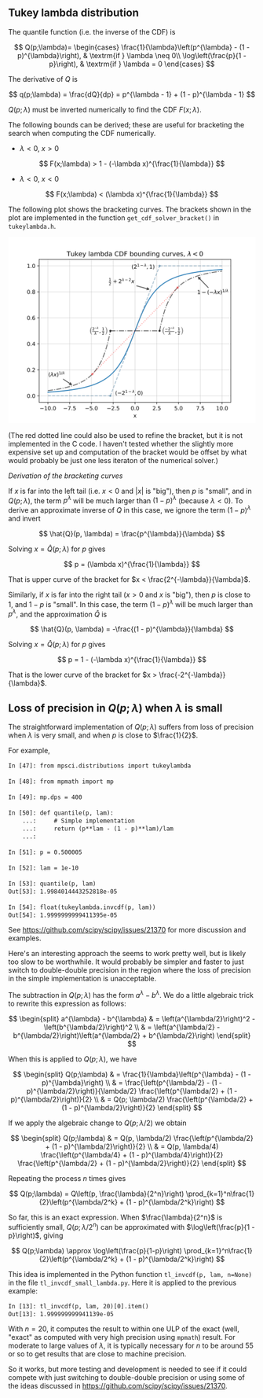 Tukey lambda distribution
-------------------------

The quantile function (i.e. the inverse of the CDF) is

$$
Q(p;\lambda)= 
  \begin{cases}
    \frac{1}{\lambda}\left(p^{\lambda} - (1 - p)^{\lambda}\right),  & \textrm{if } \lambda \neq 0\\
    \log\left(\frac{p}{1 - p}\right),                               & \textrm{if } \lambda = 0
  \end{cases}
$$

The derivative of $Q$ is

$$
q(p;\lambda) = \frac{dQ}{dp} = p^{\lambda - 1} + (1 - p)^{\lambda - 1}
$$

$Q(p;\lambda)$ must be inverted numerically to find the CDF $F(x; \lambda)$.

The following bounds can be derived; these are useful for bracketing the search
when computing the CDF numerically.

* $\lambda < 0$, $x > 0$

$$
    F(x;\lambda) > 1 - (-\lambda x)^{\frac{1}{\lambda}}
$$

* $\lambda < 0$, $x < 0$

$$
    F(x;\lambda) < (\lambda x)^{\frac{1}{\lambda}}
$$

The following plot shows the bracketing curves.  The brackets shown in the
plot are implemented in the function `get_cdf_solver_bracket()` in `tukeylambda.h`.

![CDF bracketing curves](https://github.com/WarrenWeckesser/experiments/blob/main/c++/boost/tukeylambda/cdf_curves.svg)

(The red dotted line could also be used to refine the bracket, but it is
not implemented in the C code.  I haven't tested whether the slightly more
expensive set up and computation of the bracket would be offset by what
would probably be just one less iteraton of the numerical solver.)

*Derivation of the bracketing curves*

If $x$ is far into the left tail (i.e. $x < 0$ and $|x|$ is "big"), then $p$ is "small",
and in $Q(p;\lambda)$, the term $p^{\lambda}$ will be much larger than $(1 - p)^{\lambda}$ (because $\lambda < 0$).  To derive an approximate inverse of $Q$ in this case, we ignore
the term $(1 - p)^{\lambda}$ and invert

$$
  \hat{Q}(p, \lambda) = \frac{p^{\lambda}}{\lambda}
$$

Solving $x = \hat{Q}(p;\lambda)$ for $p$ gives

$$
    p = (\lambda x)^{\frac{1}{\lambda}}
$$

That is upper curve of the bracket for $x < \frac{2^{-\lambda}}{\lambda}$.

Similarly, if $x$ is far into the right tail ($x > 0$ and $x$ is "big"), then $p$
is close to $1$, and $1 - p$ is "small". In this case, the term $(1 - p)^{\lambda}$
will be much larger than $p^{\lambda}$, and the approximation $\hat{Q}$ is

$$
  \hat{Q}(p, \lambda) = -\frac{(1 - p)^{\lambda}}{\lambda}
$$

Solving $x = \hat{Q}(p;\lambda)$ for $p$ gives

$$
    p = 1 - (-\lambda x)^{\frac{1}{\lambda}}
$$

That is the lower curve of the bracket for $x > \frac{-2^{-\lambda}}{\lambda}$.


Loss of precision in $Q(p; \lambda)$ when $\lambda$ is small
------------------------------------------------------------

The straightforward implementation of $Q(p; \lambda)$ suffers
from loss of precision when $\lambda$ is very small, and when $p$ is
close to $\frac{1}{2}$.

For example,

```
In [47]: from mpsci.distributions import tukeylambda

In [48]: from mpmath import mp

In [49]: mp.dps = 400

In [50]: def quantile(p, lam):
    ...:     # Simple implementation
    ...:     return (p**lam - (1 - p)**lam)/lam
    ...: 

In [51]: p = 0.500005

In [52]: lam = 1e-10

In [53]: quantile(p, lam)
Out[53]: 1.9984014443252818e-05

In [54]: float(tukeylambda.invcdf(p, lam))
Out[54]: 1.9999999999411395e-05
```

See https://github.com/scipy/scipy/issues/21370 for more discussion
and examples.

Here's an interesting approach the seems to work pretty well,
but is likely too slow to be worthwhile.  It would probably be simpler
and faster to just switch to double-double precision in the region
where the loss of precision in the simple implementation is
unacceptable.

The subtraction in $Q(p;\lambda)$ has the form $a^{\lambda} - b^{\lambda}$.
We do a little algebraic trick to rewrite this expression as follows:

$$
\begin{split}
a^{\lambda} - b^{\lambda}
  & = \left(a^{\lambda/2}\right)^2 - \left(b^{\lambda/2}\right)^2 \\
  & = \left(a^{\lambda/2} - b^{\lambda/2}\right)\left(a^{\lambda/2} + b^{\lambda/2}\right)
\end{split}
$$

When this is applied to $Q(p;\lambda)$, we have

$$
\begin{split}
Q(p;\lambda)
  & =  \frac{1}{\lambda}\left(p^{\lambda} - (1 - p)^{\lambda}\right) \\
  & = \frac{\left(p^{\lambda/2} - (1 - p)^{\lambda/2}\right)}{\lambda/2}
      \frac{\left(p^{\lambda/2} + (1 - p)^{\lambda/2}\right)}{2} \\
  & = Q(p; \lambda/2) \frac{\left(p^{\lambda/2} + (1 - p)^{\lambda/2}\right)}{2}
\end{split}
$$

If we apply the algebraic change to $Q(p; \lambda/2)$ we obtain

$$
\begin{split}
Q(p;\lambda)
  & = Q(p, \lambda/2) \frac{\left(p^{\lambda/2} + (1 - p)^{\lambda/2}\right)}{2} \\
  & = Q(p, \lambda/4) \frac{\left(p^{\lambda/4} + (1 - p)^{\lambda/4}\right)}{2}
                      \frac{\left(p^{\lambda/2} + (1 - p)^{\lambda/2}\right)}{2}
\end{split}
$$

Repeating the process $n$ times gives

$$
Q(p;\lambda)
  = Q\left(p, \frac{\lambda}{2^n}\right) \prod_{k=1}^n\frac{1}{2}\left(p^{\lambda/2^k} + (1 - p)^{\lambda/2^k}\right)
$$

So far, this is an exact expression. When $\frac{\lambda}{2^n}$ is sufficiently small,
$Q(p;\lambda/2^n)$ can be approximated with $\log\left(\frac{p}{1 - p}\right)$,
giving

$$
Q(p;\lambda) \approx 
   \log\left(\frac{p}{1-p}\right)
   \prod_{k=1}^n\frac{1}{2}\left(p^{\lambda/2^k} + (1 - p)^{\lambda/2^k}\right)
$$

This idea is implemented in the Python function `tl_invcdf(p, lam, n=None)`
in the file `tl_invcdf_small_lambda.py`.  Here it is applied to the previous example:

```
In [13]: tl_invcdf(p, lam, 20)[0].item()
Out[13]: 1.999999999941139e-05
```

With $n=20$, it computes the result to within one ULP of the exact (well, "exact"
as computed with very high precision using `mpmath`) result.  For moderate to
large values of $\lambda$, it is typically necessary for $n$ to be around 55 or
so to get results that are close to machine precision.

So it works, but more testing and development is needed to see if
it could compete with just switching to double-double precision or using
some of the ideas discussed in https://github.com/scipy/scipy/issues/21370.
